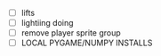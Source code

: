 - [ ] lifts
- [ ] lightiing doing
- [ ] remove player sprite group
- [ ] LOCAL PYGAME/NUMPY INSTALLS
